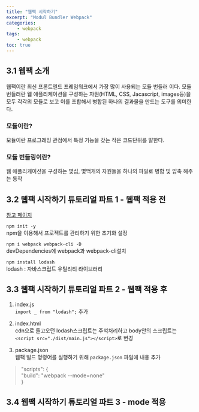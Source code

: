 ```yaml
--- 
title: "웹팩 시작하기" 
excerpt: "Modul Bundler Webpack"
categories: 
    - webpack
tags: 
    - webpack
toc: true
--- 
```

## 3.1 웹팩 소개

웹팩이란 최신 프론트엔드 프레임워크에서 가장 많이 사용되는 모듈 번들러 이다. 모듈 번들러란 웹 애플리케이션을 구성하는 자원(HTML, CSS, Jacascript, images등)을 모두 각각의 모듈로 보고 이를 조합해서 병합된 하나의 결과물을 만드는 도구를 의미한다.  

### 모듈이란?
모듈이란 프로그래밍 관점에서 특정 기능을 갖는 작은 코드단위를 말한다.  

### 모듈 번들링이란?
웹 애플리케이션을 구성하는 몇십, 몇백개의 자원들을 하나의 파일로 병합 및 압축 해주는 동작

## 3.2 웹팩 시작하기 튜토리얼 파트 1 - 웹팩 적용 전

[참고 페이지](https://joshua1988.github.io/webpack-guide/getting-started.html#%EC%9B%B9%ED%8C%A9-%EB%A7%9B%EB%B3%B4%EA%B8%B0-%ED%8A%9C%ED%86%A0%EB%A6%AC%EC%96%BC)

`npm init -y`  
npm을 이용해서 프로젝트를 관리하기 위한 초기화 설정  

`npm i webpack webpack-cli -D`  
devDependencies에 webpack과 webpack-cli설치

`npm install lodash`  
lodash : 자바스크립트 유틸리티 라이브러리  

## 3.3 웹팩 시작하기 튜토리얼 파트 2 - 웹팩 적용 후

1. index.js  
`import _ from "lodash";` 추가

2. index.html  
cdn으로 들고오던 lodash스크립트는 주석처리하고 body안의 스크립트는 `<script src="./dist/main.js"></script>`로 변경

3. package.json  
웹팩 빌드 명령어를 실행하기 위해 `package.json` 파일에 내용 추가  
>"scripts": {  
>  "build": "webpack --mode=none"  
>}

## 3.4 웹팩 시작하기 튜토리얼 파트 3 - mode 적용
